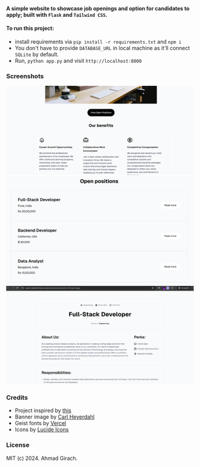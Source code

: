 #### A simple website to showcase job openings and option for candidates to apply; built with `Flask` and `Tailwind CSS`.

#### To run this project:

- install requirements via ```pip install -r requirements.txt``` and ```npm i```
- You don't have to provide ```DATABASE_URL``` in local machine as it'll connect ```SQLite``` by default.
- Run, ```python app.py``` and visit ```http://localhost:8000```

### Screenshots
![image 1](/static/images/view-1.png)
![image 2](/static/images/view-2.png)
![image 3](/static/images/view-3.png)

### Credits
- Project inspired by [this](https://github.com/aakashns/jovian-careers-website-v2)
- Banner image by [Carl Heyerdahl](https://unsplash.com/photos/silver-imac-with-keyboard-and-trackpad-inside-room-KE0nC8-58MQ)
- Geist fonts by [Vercel](https://vercel.com/font)
- Icons by [Lucide Icons](https://lucide.dev/icons)

### License
MIT (c) 2024. Ahmad Girach.